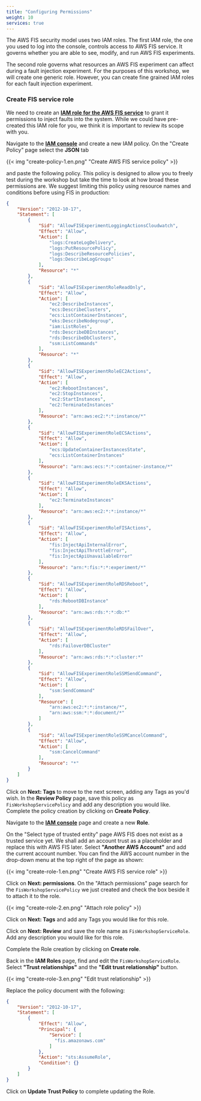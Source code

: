 ```yaml
---
title: "Configuring Permissions"
weight: 10
services: true
---
```


The AWS FIS security model uses two IAM roles. The first IAM role, the one you used to log into the console, controls access to AWS FIS service. It governs whether you are able to see, modify, and run AWS FIS experiments.

The second role governs what resources an AWS FIS experiment can affect during a fault injection experiment. For the purposes of this workshop, we will create one generic role. However, you can create fine grained IAM roles for each fault injection experiment.

### Create FIS service role

We need to create an [**IAM role for the AWS FIS service**](https://docs.aws.amazon.com/fis/latest/userguide/getting-started-iam.html#getting-started-iam-service-role) to grant it permissions to inject faults into the system. While we could have pre-created this IAM role for you, we think it is important to review its scope with you.

Navigate to the [**IAM console**](https://console.aws.amazon.com/iam/home?#/policies) and create a new IAM policy. On the "Create Policy" page select the **JSON** tab

{{< img "create-policy-1.en.png" "Create AWS FIS service policy" >}}

and paste the following policy. This policy is designed to allow you to freely test during the workshop but take the time to look at how broad these permissions are. We suggest limiting this policy using resource names and conditions before using FIS in production:

```json
{
    "Version": "2012-10-17",
    "Statement": [
        {
            "Sid": "AllowFISExperimentLoggingActionsCloudwatch",
            "Effect": "Allow",
            "Action": [
                "logs:CreateLogDelivery",
                "logs:PutResourcePolicy",
                "logs:DescribeResourcePolicies",
                "logs:DescribeLogGroups"
            ],
            "Resource": "*"
        },
        {
            "Sid": "AllowFISExperimentRoleReadOnly",
            "Effect": "Allow",
            "Action": [
                "ec2:DescribeInstances",
                "ecs:DescribeClusters",
                "ecs:ListContainerInstances",
                "eks:DescribeNodegroup",
                "iam:ListRoles",
                "rds:DescribeDBInstances",
                "rds:DescribeDbClusters",
                "ssm:ListCommands"
            ],
            "Resource": "*"
        },
        {
            "Sid": "AllowFISExperimentRoleEC2Actions",
            "Effect": "Allow",
            "Action": [
                "ec2:RebootInstances",
                "ec2:StopInstances",
                "ec2:StartInstances",
                "ec2:TerminateInstances"
            ],
            "Resource": "arn:aws:ec2:*:*:instance/*"
        },
        {
            "Sid": "AllowFISExperimentRoleECSActions",
            "Effect": "Allow",
            "Action": [
                "ecs:UpdateContainerInstancesState",
                "ecs:ListContainerInstances"
            ],
            "Resource": "arn:aws:ecs:*:*:container-instance/*"
        },
        {
            "Sid": "AllowFISExperimentRoleEKSActions",
            "Effect": "Allow",
            "Action": [
                "ec2:TerminateInstances"
            ],
            "Resource": "arn:aws:ec2:*:*:instance/*"
        },
        {
            "Sid": "AllowFISExperimentRoleFISActions",
            "Effect": "Allow",
            "Action": [
                "fis:InjectApiInternalError",
                "fis:InjectApiThrottleError",
                "fis:InjectApiUnavailableError"
            ],
            "Resource": "arn:*:fis:*:*:experiment/*"
        },
        {
            "Sid": "AllowFISExperimentRoleRDSReboot",
            "Effect": "Allow",
            "Action": [
                "rds:RebootDBInstance"
            ],
            "Resource": "arn:aws:rds:*:*:db:*"
        },
        {
            "Sid": "AllowFISExperimentRoleRDSFailOver",
            "Effect": "Allow",
            "Action": [
                "rds:FailoverDBCluster"
            ],
            "Resource": "arn:aws:rds:*:*:cluster:*"
        },
        {
            "Sid": "AllowFISExperimentRoleSSMSendCommand",
            "Effect": "Allow",
            "Action": [
                "ssm:SendCommand"
            ],
            "Resource": [
                "arn:aws:ec2:*:*:instance/*",
                "arn:aws:ssm:*:*:document/*"
            ]
        },
        {
            "Sid": "AllowFISExperimentRoleSSMCancelCommand",
            "Effect": "Allow",
            "Action": [
                "ssm:CancelCommand"
            ],
            "Resource": "*"
        }
    ]
}
```

Click on **Next: Tags** to move to the next screen, adding any Tags as you'd wish. In the **Review Policy** page, save this policy as `FisWorkshopServicePolicy` and add any description you would like. Complete the policy creation by clicking on **Create Policy**.

Navigate to the [**IAM console**](https://console.aws.amazon.com/iam/home?#/roles) page and create a new **Role**.

On the "Select type of trusted entity" page AWS FIS does not exist as a trusted service yet. We shall add an account trust as a placeholder and replace this with AWS FIS later. Select **"Another AWS Account"** and add the current account number. You can find the AWS account number in the drop-down menu at the top right of the page as shown:

{{< img "create-role-1.en.png" "Create AWS FIS service role" >}}

Click on **Next: permissions**. On the "Attach permissions" page search for the `FisWorkshopServicePolicy` we just created and check the box beside it to attach it to the role.

{{< img "create-role-2.en.png" "Attach role policy" >}}

Click on **Next: Tags** and add any Tags you would like for this role.

Click on **Next: Review** and save the role name as `FisWorkshopServiceRole`. Add any description you would like for this role. 

Complete the Role creation by clicking on **Create role**.

Back in the **IAM Roles** page, find and edit the `FisWorkshopServiceRole`. Select **"Trust relationships"** and the **"Edit trust relationship"** button.

{{< img "create-role-3.en.png" "Edit trust relationship" >}}

Replace the policy document with the following:

```json
{
    "Version": "2012-10-17",
    "Statement": [
        {
            "Effect": "Allow",
            "Principal": {
                "Service": [
                  "fis.amazonaws.com"
                ]
            },
            "Action": "sts:AssumeRole",
            "Condition": {}
        }
    ]
}
```

Click on **Update Trust Policy** to complete updating the Role.


